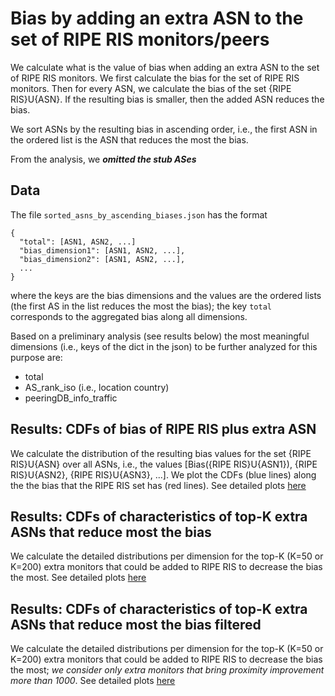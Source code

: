# Bias by adding an extra ASN to the set of RIPE RIS monitors/peers

We calculate what is the value of bias when adding an extra ASN to the set of RIPE RIS monitors. We first calculate the bias for the set of RIPE RIS monitors. Then for every ASN, we calculate the bias of the set {RIPE RIS}U{ASN}. If the resulting bias is smaller, then the added ASN reduces the bias. 

We sort ASNs by the resulting bias in ascending order, i.e., the first ASN in the ordered list is the ASN that reduces the most the bias.

From the analysis, we **_omitted the stub ASes_**


## Data 

The file `sorted_asns_by_ascending_biases.json` has the format 
```
{ 
  "total": [ASN1, ASN2, ...]
  "bias_dimension1": [ASN1, ASN2, ...], 
  "bias_dimension2": [ASN1, ASN2, ...],
  ...
}
```  
where the keys are the bias dimensions and the values are the ordered lists (the first AS in the list reduces the most the bias); the key `total` corresponds to the aggregated bias along all dimensions.


Based on a preliminary analysis (see results below) the most meaningful dimensions (i.e., keys of the dict in the json) to be further analyzed for this purpose are:
- total
- AS_rank_iso (i.e., location country)
- peeringDB_info_traffic

## Results: CDFs of bias of RIPE RIS plus extra ASN 

We calculate the distribution of the resulting bias values for the set {RIPE RIS}U{ASN} over all ASNs, i.e., the values [Bias({RIPE RIS}U{ASN1}), {RIPE RIS}U{ASN2}, {RIPE RIS}U{ASN3}, ...]. We plot the CDFs (blue lines) along the the bias that the RIPE RIS set has (red lines). See detailed plots [here](./Plots_characteristics_RIPE_RIS_plus_one.md)

## Results: CDFs of characteristics of top-K extra ASNs that reduce most the bias

We calculate the detailed distributions per dimension for the top-K (K=50 or K=200) extra monitors that could be added to RIPE RIS to decrease the bias the most. See detailed plots [here](./Plots_charactertistics_extra_monitors.md)

## Results: CDFs of characteristics of top-K extra ASNs that reduce most the bias filtered

We calculate the detailed distributions per dimension for the top-K (K=50 or K=200) extra monitors that could be added to RIPE RIS to decrease the bias the most; _we consider only extra monitors that bring proximity improvement more than 1000_. See detailed plots [here](./Plots_characteristics_extra_monitors_filtered.md)
